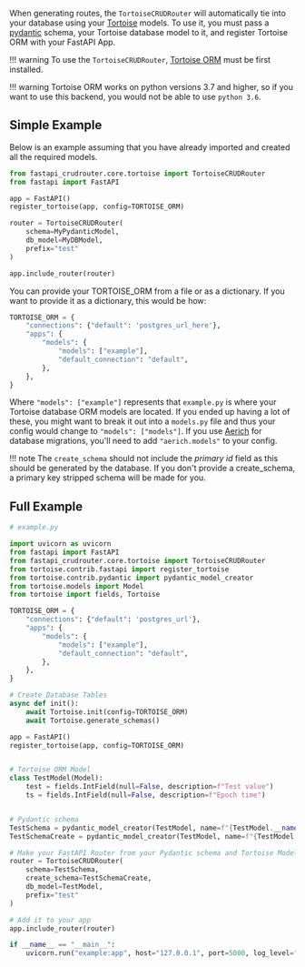When generating routes, the `TortoiseCRUDRouter` will automatically tie into 
your database using your [Tortoise](https://tortoise-orm.readthedocs.io/en/latest/index.html) models. To use it, you must pass a 
[pydantic](https://pydantic-docs.helpmanual.io/) schema, your Tortoise database model to it, and register Tortoise ORM with your FastAPI App.

!!! warning
    To use the `TortoiseCRUDRouter`, [Tortoise ORM](https://pypi.org/project/tortoise-orm/) must be first installed.

!!! warning
    Tortoise ORM works on python versions 3.7 and higher, so if you want to use this backend, you would not be able to use `python 3.6`.

## Simple Example
Below is an example assuming that you have already imported and created all the required models.

```python
from fastapi_crudrouter.core.tortoise import TortoiseCRUDRouter
from fastapi import FastAPI

app = FastAPI()
register_tortoise(app, config=TORTOISE_ORM)

router = TortoiseCRUDRouter(
    schema=MyPydanticModel, 
    db_model=MyDBModel, 
    prefix="test"
)

app.include_router(router)
```

You can provide your TORTOISE_ORM from a file or as a dictionary. If you want to provide it as a dictionary, this would be how:

```python
TORTOISE_ORM = {
    "connections": {"default": 'postgres_url_here'},
    "apps": {
        "models": {
            "models": ["example"],
            "default_connection": "default",
        },
    },
}
```

Where `"models": ["example"]` represents that `example.py` is where your Tortoise database ORM models are located. 
If you ended up having a lot of these, you might want to break it out into a `models.py` file and thus your config would change to `"models": ["models"]`. 
If you use [Aerich](https://github.com/tortoise/aerich) for database migrations, you'll need to add `"aerich.models"` to your config.

!!! note
    The `create_schema` should not include the *primary id* field as this should be generated by the database. If you don't provide a create_schema, a primary key stripped schema will be made for you. 

## Full Example

```python
# example.py

import uvicorn as uvicorn
from fastapi import FastAPI
from fastapi_crudrouter.core.tortoise import TortoiseCRUDRouter
from tortoise.contrib.fastapi import register_tortoise
from tortoise.contrib.pydantic import pydantic_model_creator
from tortoise.models import Model
from tortoise import fields, Tortoise

TORTOISE_ORM = {
    "connections": {"default": 'postgres_url'},
    "apps": {
        "models": {
            "models": ["example"],
            "default_connection": "default",
        },
    },
}

# Create Database Tables
async def init():
    await Tortoise.init(config=TORTOISE_ORM)
    await Tortoise.generate_schemas()

app = FastAPI()
register_tortoise(app, config=TORTOISE_ORM)


# Tortoise ORM Model
class TestModel(Model):
    test = fields.IntField(null=False, description=f"Test value")
    ts = fields.IntField(null=False, description=f"Epoch time")


# Pydantic schema
TestSchema = pydantic_model_creator(TestModel, name=f"{TestModel.__name__}Schema")
TestSchemaCreate = pydantic_model_creator(TestModel, name=f"{TestModel.__name__}SchemaCreate", exclude_readonly=True)

# Make your FastAPI Router from your Pydantic schema and Tortoise Model
router = TortoiseCRUDRouter(
    schema=TestSchema,
    create_schema=TestSchemaCreate,
    db_model=TestModel,
    prefix="test"
)

# Add it to your app
app.include_router(router)

if __name__ == "__main__":
    uvicorn.run("example:app", host="127.0.0.1", port=5000, log_level="info")
```
